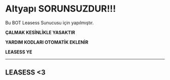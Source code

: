Altyapı SORUNSUZDUR!!!
=================

Bu BOT Leasess Sunucusu için yapılmıştır. 
 
 
 
 
 
**ÇALMAK KESİNLİKLE YASAKTIR** 

**YARDIM KODLARI OTOMATİK EKLENİR**

**LEASESS YE**


------------


LEASESS <3
-------------------
